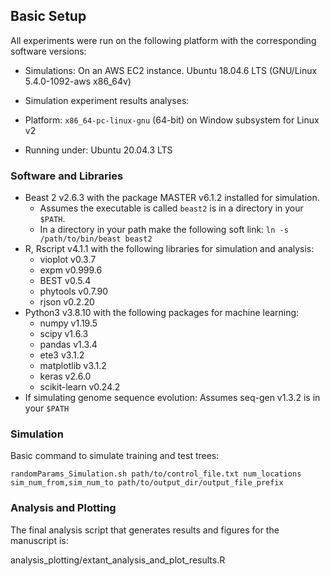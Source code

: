 ## Basic Setup

All experiments were run on the following platform with the corresponding software versions:

- Simulations: On an AWS EC2 instance. Ubuntu 18.04.6 LTS (GNU/Linux 5.4.0-1092-aws x86_64v)

- Simulation experiment results analyses: 
- Platform: `x86_64-pc-linux-gnu` (64-bit) on Window subsystem for Linux v2
- Running under: Ubuntu 20.04.3 LTS

### Software and Libraries

- Beast 2 v2.6.3 with the package MASTER v6.1.2 installed for simulation.
    - Assumes the executable is called `beast2` is in a directory in your `$PATH`. 
    - In a directory in your path make the following soft link: `ln -s /path/to/bin/beast beast2`
- R, Rscript v4.1.1 with the following libraries for simulation and analysis:
    - vioplot v0.3.7
    - expm v0.999.6
    - BEST v0.5.4
    - phytools v0.7.90
    - rjson v0.2.20
- Python3 v3.8.10 with the following packages for machine learning:
    - numpy v1.19.5
    - scipy v1.6.3
    - pandas v1.3.4
    - ete3 v3.1.2
    - matplotlib v3.1.2
    - keras v2.6.0
    - scikit-learn v0.24.2
- If simulating genome sequence evolution: Assumes seq-gen v1.3.2 is in your `$PATH`

### Simulation

Basic command to simulate training and test trees:

```shell
randomParams_Simulation.sh path/to/control_file.txt num_locations sim_num_from,sim_num_to path/to/output_dir/output_file_prefix
```

### Analysis and Plotting
The final analysis script that generates results and figures for the manuscript is:

analysis_plotting/extant_analysis_and_plot_results.R

